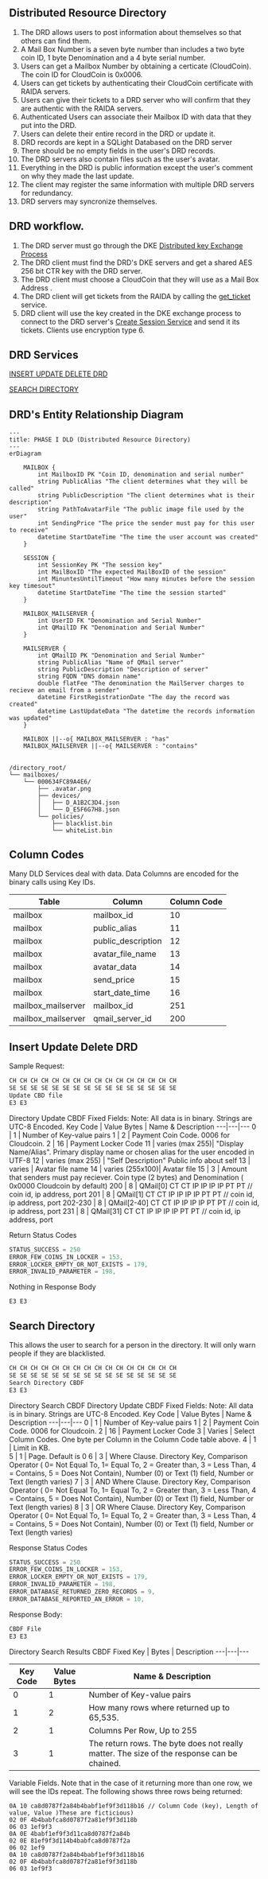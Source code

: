 ## Distributed Resource Directory
1. The DRD allows users to post information about themselves so that others can find them.
2. A Mail Box Number is a seven byte number than includes a two byte coin ID, 1 byte Denomination and a 4 byte serial number. 
3. Users can get a Mailbox Number by obtaining a certicate (CloudCoin). The coin ID for  CloudCoin is 0x0006.
4. Users can get tickets by authenticating their CloudCoin certificate with RAIDA servers.
5. Users can give their tickets to a DRD server who will confirm that they are authentic with the RAIDA servers.
6. Authenticated Users can associate their Mailbox ID with data that they put into the DRD. 
7. Users can delete their entire record in the DRD or update it. 
8. DRD records are kept in a SQLight Databased on the DRD server
7. There should be no empty fields in the user's DRD records.
8. The DRD servers also contain files such as the user's avatar.
9. Everything in the DRD is public information except the user's comment on why they made the last update.
10. The client may register the same information with multiple DRD servers for redundancy.
11. DRD servers may syncronize themselves.

## DRD workflow. 
1. The DRD server must go through the DKE [Distributed key Exchange Process](https://github.com/worthingtonse/WEST-Protocol/blob/main/Q.%20Distributed%20Key%20Exchange.md)
2. The DRD client must find the DRD's DKE servers and get a shared AES 256 bit CTR key with the DRD server.
3. The DRD client must choose a CloudCoin that they will use as a Mail Box Address .
4. The DRD client will get tickets from the RAIDA by calling the [get_ticket](https://github.com/worthingtonse/WEST-Protocol/blob/main/F.%20Healing%20Services.md#get-ticket) service. 
5. DRD client will use the key created in the DKE exchange process to connect to the DRD server's [Create Session Service](https://github.com/worthingtonse/client-prompts/blob/main/Ideas%20In%20Progress/QMAIL/start-session.md#start-session-api---simplified-guide) and send it its tickets. Clients use encryption type 6.

## DRD Services
   
[INSERT UPDATE DELETE DRD](#insert-update-delete-drd)

[SEARCH DIRECTORY](#search-directory)

## DRD's Entity Relationship Diagram
```mermaid
---
title: PHASE I DLD (Distributed Resource Directory)
---
erDiagram

    MAILBOX {
        int MailboxID PK "Coin ID, denomination and serial number"
        string PublicAlias "The client determines what they will be called"
        string PublicDescription "The client determines what is their description"
        string PathToAvatarFile "The public image file used by the user"
        int SendingPrice "The price the sender must pay for this user to receive"
        datetime StartDateTime "The time the user account was created"
    }

    SESSION {
        int SessionKey PK "The session key"
        int MailBoxID "The expected MailBoxID of the session"
        int MinuntesUntilTimeout "How many minutes before the session key timesout"
        datetime StartDateTime "The time the session started"
    }

    MAILBOX_MAILSERVER {
        int UserID FK "Denomination and Serial Number"
        int QMailID FK "Denomination and Serial Number"
    }

    MAILSERVER {
        int QMailID PK "Denomination and Serial Number"
        string PublicAlias "Name of QMail server"
        string PublicDescription "Description of server"
        string FQDN "DNS domain name"
        double flatFee "The denomination the MailServer charges to recieve an email from a sender"
        datetime FirstRegistrationDate "The day the record was created"
        datetime LastUpdateData "The datetime the records information was updated"
    }

    MAILBOX ||--o{ MAILBOX_MAILSERVER : "has"
    MAILBOX_MAILSERVER ||--o{ MAILSERVER : "contains"

```

##
```
/directory_root/
└── mailboxes/
    └── 000634FC89A4E6/
        ├── .avatar.png
        ├── devices/
        │   ├── D_A1B2C3D4.json
        │   └── D_E5F6G7H8.json
        └── policies/
            ├── blacklist.bin
            └── whiteList.bin
```

## Column Codes
Many DLD Services deal with data. Data Columns are encoded for the binary calls using Key IDs.  

Table | Column | Column Code 
---|---|---
mailbox | mailbox_id | 10
mailbox | public_alias | 11
mailbox | public_description | 12
mailbox | avatar_file_name | 13
mailbox | avatar_data | 14
mailbox | send_price | 15
mailbox | start_date_time | 16
mailbox_mailserver | mailbox_id | 251
mailbox_mailserver | qmail_server_id | 200


## Insert Update Delete DRD

Sample Request:
```c
CH CH CH CH CH CH CH CH CH CH CH CH CH CH CH CH
SE SE SE SE SE SE SE SE SE SE SE SE SE SE SE SE
Update CBD file
E3 E3
```

Directory Update CBDF Fixed Fields: Note: All data is in binary. Strings are UTC-8 Encoded.
Key Code | Value Bytes | Name & Description
---|---|---
0 | 1 | Number of Key-value pairs
1 | 2 | Payment Coin Code. 0006 for Cloudcoin.
2 | 16 | Payment Locker Code
11 | varies (max 255)| "Display Name/Alias". Primary display name or chosen alias for the user encoded in UTF-8
12 | varies (max 255) | "Self Description" Public info about self
13 | varies | Avatar file name
14 | varies (255x100)| Avatar file
15 | 3 | Amount that senders must pay reciever. Coin type (2 bytes) and Denomination ( 0x0000  Cloudcoin by default)
200 | 8 | QMail[0] CT CT IP IP IP IP PT PT  // coin id, ip address, port
201 | 8 | QMail[1] CT CT IP IP IP IP PT PT  // coin id, ip address, port
202-230 | 8 | QMail[2-40] CT CT IP IP IP IP PT PT  // coin id, ip address, port
231 | 8 | QMail[31] CT CT IP IP IP IP PT PT  // coin id, ip address, port


Return Status Codes
```C
STATUS_SUCCESS = 250
ERROR_FEW_COINS_IN_LOCKER = 153,
ERROR_LOCKER_EMPTY_OR_NOT_EXISTS = 179,
ERROR_INVALID_PARAMETER = 198,
```

Nothing in Response Body
```
E3 E3
```

## Search Directory
This allows the user to search for a person in the directory. It will only warn people if they are blacklisted. 

```C
CH CH CH CH CH CH CH CH CH CH CH CH CH CH CH CH
SE SE SE SE SE SE SE SE SE SE SE SE SE SE SE SE
Search Directory CBDF
E3 E3
```
Directory Search CBDF
Directory Update CBDF Fixed Fields: Note: All data is in binary. Strings are UTC-8 Encoded.
Key Code | Value Bytes | Name & Description
---|---|---
0 | 1 | Number of Key-value pairs
1 | 2 | Payment Coin Code. 0006 for Cloudcoin.
2 | 16 | Payment Locker Code
3 | Varies | Select Column Codes. One byte per Column in the Column Code table above. 
4 | 1 | Limit in KB.  
5 | 1 | Page. Default is 0
6 | 3 | Where Clause. Directory Key, Comparison Operator ( 0= Not Equal To, 1= Equal To, 2 = Greater than, 3 = Less Than, 4 = Contains, 5 = Does Not Contain), Number (0) or Text (1) field, Number or Text (length varies)
7 | 3 | AND Where Clause. Directory Key, Comparison Operator ( 0= Not Equal To, 1= Equal To, 2 = Greater than, 3 = Less Than, 4 = Contains, 5 = Does Not Contain), Number (0) or Text (1) field, Number or Text (length varies)
8 | 3 | OR Where Clause. Directory Key, Comparison Operator ( 0= Not Equal To, 1= Equal To, 2 = Greater than, 3 = Less Than, 4 = Contains, 5 = Does Not Contain), Number (0) or Text (1) field, Number or Text (length varies)

Response Status Codes
```C
STATUS_SUCCESS = 250
ERROR_FEW_COINS_IN_LOCKER = 153,
ERROR_LOCKER_EMPTY_OR_NOT_EXISTS = 179,
ERROR_INVALID_PARAMETER = 198,
ERROR_DATABASE_RETURNED_ZERO_RECORDS = 9,
ERROR_DATABASE_REPORTED_AN_ERROR = 10,
```

Response Body:
```C
CBDF File
E3 E3
```

Directory Search Results CBDF
Fixed Key | Bytes | Description
---|---|---

Key Code | Value Bytes | Name & Description
---|---|---
0 | 1 | Number of Key-value pairs
1 | 2 | How many rows where returned up to 65,535.
2 | 1 | Columns Per Row, Up to 255
3 | 1 | The return rows. The byte does not really matter. The size of the response can be chained. 

Variable Fields. Note that in the case of it returning more than one row, we will see the IDs repeat.
The following shows three rows being returned: 
```
0A 10 ca8d0787f2a84b4babf1ef9f3d118b16 // Column Code (key), Length of value, Value )These are ficticious)
02 0F 4b4babfca8d0787f2a81ef9f3d118b
06 03 1ef9f3
0A 0E 4babf1ef9f3d11ca8d0787f2a84b
02 0E 81ef9f3d114b4babfca8d0787f2a
06 02 1ef9
0A 10 ca8d0787f2a84b4babf1ef9f3d118b16
02 0F 4b4babfca8d0787f2a81ef9f3d118b
06 03 1ef9f3
```
